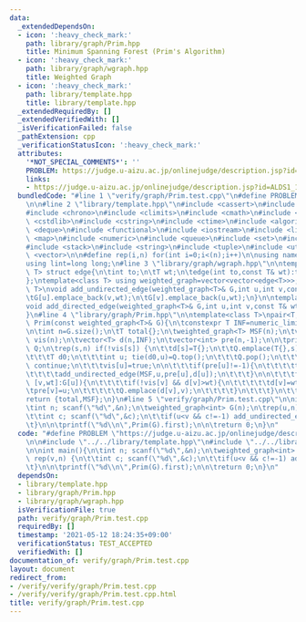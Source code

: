 ```yaml
---
data:
  _extendedDependsOn:
  - icon: ':heavy_check_mark:'
    path: library/graph/Prim.hpp
    title: Minimum Spanning Forest (Prim's Algorithm)
  - icon: ':heavy_check_mark:'
    path: library/graph/wgraph.hpp
    title: Weighted Graph
  - icon: ':heavy_check_mark:'
    path: library/template.hpp
    title: library/template.hpp
  _extendedRequiredBy: []
  _extendedVerifiedWith: []
  _isVerificationFailed: false
  _pathExtension: cpp
  _verificationStatusIcon: ':heavy_check_mark:'
  attributes:
    '*NOT_SPECIAL_COMMENTS*': ''
    PROBLEM: https://judge.u-aizu.ac.jp/onlinejudge/description.jsp?id=ALDS1_12_A
    links:
    - https://judge.u-aizu.ac.jp/onlinejudge/description.jsp?id=ALDS1_12_A
  bundledCode: "#line 1 \"verify/graph/Prim.test.cpp\"\n#define PROBLEM \"https://judge.u-aizu.ac.jp/onlinejudge/description.jsp?id=ALDS1_12_A\"\
    \n\n#line 2 \"library/template.hpp\"\n#include <cassert>\n#include <cctype>\n\
    #include <chrono>\n#include <climits>\n#include <cmath>\n#include <cstdio>\n#include\
    \ <cstdlib>\n#include <cstring>\n#include <ctime>\n#include <algorithm>\n#include\
    \ <deque>\n#include <functional>\n#include <iostream>\n#include <limits>\n#include\
    \ <map>\n#include <numeric>\n#include <queue>\n#include <set>\n#include <sstream>\n\
    #include <stack>\n#include <string>\n#include <tuple>\n#include <utility>\n#include\
    \ <vector>\n\n#define rep(i,n) for(int i=0;i<(n);i++)\n\nusing namespace std;\n\
    using lint=long long;\n#line 3 \"library/graph/wgraph.hpp\"\n\ntemplate<class\
    \ T> struct edge{\n\tint to;\n\tT wt;\n\tedge(int to,const T& wt):to(to),wt(wt){}\n\
    };\ntemplate<class T> using weighted_graph=vector<vector<edge<T>>>;\n\ntemplate<class\
    \ T>\nvoid add_undirected_edge(weighted_graph<T>& G,int u,int v,const T& wt){\n\
    \tG[u].emplace_back(v,wt);\n\tG[v].emplace_back(u,wt);\n}\n\ntemplate<class T>\n\
    void add_directed_edge(weighted_graph<T>& G,int u,int v,const T& wt){\n\tG[u].emplace_back(v,wt);\n\
    }\n#line 4 \"library/graph/Prim.hpp\"\n\ntemplate<class T>\npair<T,weighted_graph<T>>\
    \ Prim(const weighted_graph<T>& G){\n\tconstexpr T INF=numeric_limits<T>::max();\n\
    \n\tint n=G.size();\n\tT total{};\n\tweighted_graph<T> MSF(n);\n\tvector<bool>\
    \ vis(n);\n\tvector<T> d(n,INF);\n\tvector<int> pre(n,-1);\n\n\tpriority_queue<pair<T,int>,vector<pair<T,int>>,greater<>>\
    \ Q;\n\trep(s,n) if(!vis[s]) {\n\t\td[s]=T{};\n\t\tQ.emplace(T{},s);\n\t\twhile(!Q.empty()){\n\
    \t\t\tT d0;\n\t\t\tint u; tie(d0,u)=Q.top();\n\t\t\tQ.pop();\n\t\t\tif(vis[u])\
    \ continue;\n\t\t\tvis[u]=true;\n\n\t\t\tif(pre[u]!=-1){\n\t\t\t\ttotal+=d[u];\n\
    \t\t\t\tadd_undirected_edge(MSF,u,pre[u],d[u]);\n\t\t\t}\n\n\t\t\tfor(const auto&\
    \ [v,wt]:G[u]){\n\t\t\t\tif(!vis[v] && d[v]>wt){\n\t\t\t\t\td[v]=wt;\n\t\t\t\t\
    \tpre[v]=u;\n\t\t\t\t\tQ.emplace(d[v],v);\n\t\t\t\t}\n\t\t\t}\n\t\t}\n\t}\n\t\
    return {total,MSF};\n}\n#line 5 \"verify/graph/Prim.test.cpp\"\n\nint main(){\n\
    \tint n; scanf(\"%d\",&n);\n\tweighted_graph<int> G(n);\n\trep(u,n) rep(v,n) {\n\
    \t\tint c; scanf(\"%d\",&c);\n\t\tif(u<v && c!=-1) add_undirected_edge(G,u,v,c);\n\
    \t}\n\n\tprintf(\"%d\\n\",Prim(G).first);\n\n\treturn 0;\n}\n"
  code: "#define PROBLEM \"https://judge.u-aizu.ac.jp/onlinejudge/description.jsp?id=ALDS1_12_A\"\
    \n\n#include \"../../library/template.hpp\"\n#include \"../../library/graph/Prim.hpp\"\
    \n\nint main(){\n\tint n; scanf(\"%d\",&n);\n\tweighted_graph<int> G(n);\n\trep(u,n)\
    \ rep(v,n) {\n\t\tint c; scanf(\"%d\",&c);\n\t\tif(u<v && c!=-1) add_undirected_edge(G,u,v,c);\n\
    \t}\n\n\tprintf(\"%d\\n\",Prim(G).first);\n\n\treturn 0;\n}\n"
  dependsOn:
  - library/template.hpp
  - library/graph/Prim.hpp
  - library/graph/wgraph.hpp
  isVerificationFile: true
  path: verify/graph/Prim.test.cpp
  requiredBy: []
  timestamp: '2021-05-12 18:24:35+09:00'
  verificationStatus: TEST_ACCEPTED
  verifiedWith: []
documentation_of: verify/graph/Prim.test.cpp
layout: document
redirect_from:
- /verify/verify/graph/Prim.test.cpp
- /verify/verify/graph/Prim.test.cpp.html
title: verify/graph/Prim.test.cpp
---
```

